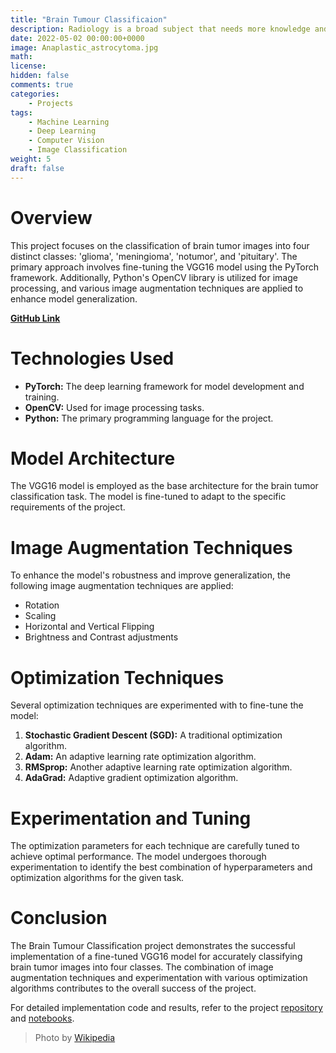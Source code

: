 ```yaml
---
title: "Brain Tumour Classificaion"
description: Radiology is a broad subject that needs more knowledge and understanding of medical science to identify tumors accurately. The need for a tumor detection program, thus, overcomes the lack of qualified radiologists. Using magnetic resonance imaging, biomedical image processing makes it easier to detect and locate brain tumors. In this study, a segmentation and detection method for brain tumors was developed using images from the MRI sequence as an input image to identify the tumor area. This process is difficult due to the wide variety of tumor tissues in the presence of different patients, and, in most cases, the similarity within normal tissues makes the task difficult. The main goal is to classify the brain in the presence of a brain tumor or a healthy brain.
date: 2022-05-02 00:00:00+0000
image: Anaplastic_astrocytoma.jpg
math: 
license: 
hidden: false
comments: true
categories:
    - Projects
tags:
    - Machine Learning
    - Deep Learning
    - Computer Vision
    - Image Classification
weight: 5 
draft: false
---
```

# Overview

This project focuses on the classification of brain tumor images into four distinct classes: 'glioma', 'meningioma', 'notumor', and 'pituitary'. The primary approach involves fine-tuning the VGG16 model using the PyTorch framework. Additionally, Python's OpenCV library is utilized for image processing, and various image augmentation techniques are applied to enhance model generalization.

**[GitHub Link](https://github.com/U77w41/Brain-Tumour-Classificaion/tree/main)**

# Technologies Used

- **PyTorch:** The deep learning framework for model development and training.
- **OpenCV:** Used for image processing tasks.
- **Python:** The primary programming language for the project.

# Model Architecture

The VGG16 model is employed as the base architecture for the brain tumor classification task. The model is fine-tuned to adapt to the specific requirements of the project.

# Image Augmentation Techniques

To enhance the model's robustness and improve generalization, the following image augmentation techniques are applied:

- Rotation
- Scaling
- Horizontal and Vertical Flipping
- Brightness and Contrast adjustments

# Optimization Techniques

Several optimization techniques are experimented with to fine-tune the model:

1. **Stochastic Gradient Descent (SGD):** A traditional optimization algorithm.
2. **Adam:** An adaptive learning rate optimization algorithm.
3. **RMSprop:** Another adaptive learning rate optimization algorithm.
4. **AdaGrad:** Adaptive gradient optimization algorithm.

# Experimentation and Tuning

The optimization parameters for each technique are carefully tuned to achieve optimal performance. The model undergoes thorough experimentation to identify the best combination of hyperparameters and optimization algorithms for the given task.

# Conclusion

The Brain Tumour Classification project demonstrates the successful implementation of a fine-tuned VGG16 model for accurately classifying brain tumor images into four classes. The combination of image augmentation techniques and experimentation with various optimization algorithms contributes to the overall success of the project.

For detailed implementation code and results, refer to the project [repository](https://github.com/U77w41/Brain-Tumour-Classificaion/) and [notebooks](https://github.com/U77w41/Brain-Tumour-Classificaion/blob/main/notebooks/Brain%20Tumor%20Classification%20CDS%20Project.ipynb).


> Photo by [Wikipedia](https://upload.wikimedia.org/wikipedia/commons/d/d8/Anaplastic_astrocytoma.jpgi)